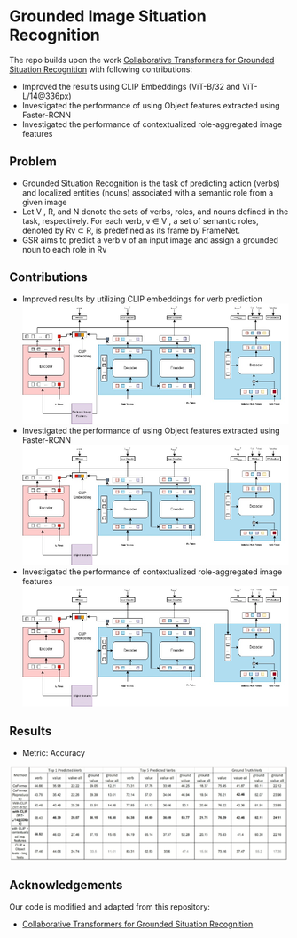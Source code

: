 # Grounded Image Situation Recognition
The repo builds upon the work [Collaborative Transformers for Grounded Situation Recognition](https://arxiv.org/abs/2203.16518) with following contributions:
- Improved the results using CLIP Embeddings (ViT-B/32 and ViT-L/14@336px)
- Investigated the performance of using Object features extracted using Faster-RCNN
- Investigated the performance of contextualized role-aggregated image features
  
## Problem
- Grounded Situation Recognition is the task of predicting action (verbs) and localized entities (nouns) associated with a semantic role from a given image
- Let V , R, and N denote the sets of verbs, roles, and nouns defined in the task, respectively. For each verb, v ∈ V , a set of semantic roles, denoted by Rv ⊂ R, is predefined as its frame by FrameNet. ​
- GSR aims to predict a verb v of an input image and assign a grounded noun to each role in Rv

## Contributions
- Improved results by utilizing CLIP embeddings for verb prediction
![](/assets/clip.jpg)
- Investigated the performance of using Object features extracted using Faster-RCNN
![](/assets/object.jpeg)
- Investigated the performance of contextualized role-aggregated image features
![](/assets/object.jpeg)

## Results
- Metric: Accuracy

![](/assets/gisr_res.png)


## Acknowledgements
Our code is modified and adapted from this repository:
- [Collaborative Transformers for Grounded Situation Recognition](https://github.com/jhcho99/CoFormer)          

